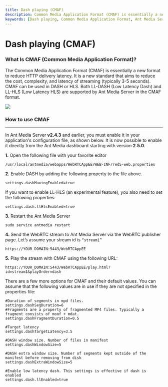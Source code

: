 ```yaml
---
title: Dash playing (CMAF) 
description: Common Media Application Format (CMAF) is essentially a new format to reduce HTTP delivery latency as it aims to reduce the cost, complexity, and latency of streaming.
keywords: [Dash playing, Common Media Application Format, Ant Media Server Documentation, Ant Media Server Tutorials]
---
```


# Dash playing (CMAF)

### What Is CMAF (Common Media Application Format)?

The Common Media Application Format (CMAF) is essentially a new format to reduce HTTP delivery latency. It is a new standard that aims to reduce the cost, complexity, and latency of streaming (typically 3-5 seconds). CMAF can be used in DASH or HLS. Both LL-DASH (Low Latency Dash) and LL-HLS (Low Latency HLS) are supported by Ant Media Server in the CMAF format.

![](@site/static/img/126611-CMAF-Fig1-ORG.jpg)

### How to use CMAF
---------------

In Ant Media Server **v2.4.3** and earlier, you must enable it in your application's configuration file, as shown below. It is now possible to enable it directly from the Ant Media dashboard starting with version **2.5.0**.

**1.** Open the following file with your favorite editor

    /usr/local/antmedia/webapps/WebRTCAppEE/WEB-INF/red5-web.properties

**2.** Enable DASH by adding the following property to the file above.

    settings.dashMuxingEnabled=true

If you want to enable LL-HLS (an experimental feature), you also need to set the following properties:

    settings.dash.llHlsEnabled=true

**3.** Restart the Ant Media Server

    sudo service antmedia restart

**4.** Send the WebRTC stream to Ant Media Server via the WebRTC publisher page. Let’s assume your stream id is ```“stream1”```

    https://YOUR_DOMAIN:5443/WebRTCAppEE

**5.** Play the stream with CMAF using the following URL:

    https://YOUR_DOMAIN:5443/WebRTCAppEE/play.html?id=stream1&playOrder=dash

There are a few more options for CMAF and their default values. You can assume that the following values are in use if they are not specified in the properties file:

    #Duration of segments in mpd files.
    settings.dashSegDuration=6
    #Fragments are a property of fragmented MP4 files. Typically a fragment consists of moof + mdat.
    settings.dashFragmentDuration=0.5
    
    #Target latency
    settings.dashTargetLatency=3.5
    
    #DASH window size. Number of files in manifest
    settings.dashWindowSize=5
    
    #DASH extra window size. Number of segments kept outside of the manifest before removing from disk
    settings.dashExtraWindowSize=5
    
    #Enable low latency dash. This settings is effective if dash is enabled
    settings.dash.llEnabled=true
